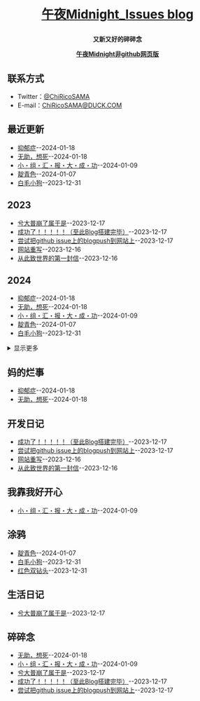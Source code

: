 **<p align="center">[午夜Midnight_Issues blog](https://github.com/ChiricoSAMA/Blog/)</p>**
====

**<p align="center">又新又好的碎碎念</p>**
**<p align="center">[午夜Midnight非github网页版](https://midnight.4everland.app)</p>**

## 联系方式
- Twitter：[@ChiRicoSAMA](https://twitter.com/ChiRicoSAMA)
- E-mail：[ChiRicoSAMA@DUCK.COM](mailto:chiricosama@duck.com)

## 最近更新
- [抑郁症](https://github.com/ChiricoSAMA/Blog/issues/13)--2024-01-18
- [无助，想死](https://github.com/ChiricoSAMA/Blog/issues/12)--2024-01-18
- [小・组・汇・报・大・成・功](https://github.com/ChiricoSAMA/Blog/issues/11)--2024-01-09
- [靛青色](https://github.com/ChiricoSAMA/Blog/issues/10)--2024-01-07
- [白毛小狗](https://github.com/ChiricoSAMA/Blog/issues/8)--2023-12-31
## 2023
- [兮大普崩了属于是](https://github.com/ChiricoSAMA/Blog/issues/6)--2023-12-17
- [成功了！！！！！（至此Blog搭建完毕）](https://github.com/ChiricoSAMA/Blog/issues/5)--2023-12-17
- [尝试把github issue上的blogpush到网站上](https://github.com/ChiricoSAMA/Blog/issues/4)--2023-12-17
- [网站重写](https://github.com/ChiricoSAMA/Blog/issues/3)--2023-12-16
- [从此致世界的第一封信](https://github.com/ChiricoSAMA/Blog/issues/2)--2023-12-16
## 2024
- [抑郁症](https://github.com/ChiricoSAMA/Blog/issues/13)--2024-01-18
- [无助，想死](https://github.com/ChiricoSAMA/Blog/issues/12)--2024-01-18
- [小・组・汇・报・大・成・功](https://github.com/ChiricoSAMA/Blog/issues/11)--2024-01-09
- [靛青色](https://github.com/ChiricoSAMA/Blog/issues/10)--2024-01-07
- [白毛小狗](https://github.com/ChiricoSAMA/Blog/issues/8)--2023-12-31
<details><summary>显示更多</summary>

- [红色双钻头](https://github.com/ChiricoSAMA/Blog/issues/7)--2023-12-31
</details>

## 妈的烂事
- [抑郁症](https://github.com/ChiricoSAMA/Blog/issues/13)--2024-01-18
- [无助，想死](https://github.com/ChiricoSAMA/Blog/issues/12)--2024-01-18
## 开发日记
- [成功了！！！！！（至此Blog搭建完毕）](https://github.com/ChiricoSAMA/Blog/issues/5)--2023-12-17
- [尝试把github issue上的blogpush到网站上](https://github.com/ChiricoSAMA/Blog/issues/4)--2023-12-17
- [网站重写](https://github.com/ChiricoSAMA/Blog/issues/3)--2023-12-16
- [从此致世界的第一封信](https://github.com/ChiricoSAMA/Blog/issues/2)--2023-12-16
## 我靠我好开心
- [小・组・汇・报・大・成・功](https://github.com/ChiricoSAMA/Blog/issues/11)--2024-01-09
## 涂鸦
- [靛青色](https://github.com/ChiricoSAMA/Blog/issues/10)--2024-01-07
- [白毛小狗](https://github.com/ChiricoSAMA/Blog/issues/8)--2023-12-31
- [红色双钻头](https://github.com/ChiricoSAMA/Blog/issues/7)--2023-12-31
## 生活日记
- [兮大普崩了属于是](https://github.com/ChiricoSAMA/Blog/issues/6)--2023-12-17
## 碎碎念
- [无助，想死](https://github.com/ChiricoSAMA/Blog/issues/12)--2024-01-18
- [小・组・汇・报・大・成・功](https://github.com/ChiricoSAMA/Blog/issues/11)--2024-01-09
- [兮大普崩了属于是](https://github.com/ChiricoSAMA/Blog/issues/6)--2023-12-17
- [成功了！！！！！（至此Blog搭建完毕）](https://github.com/ChiricoSAMA/Blog/issues/5)--2023-12-17
- [尝试把github issue上的blogpush到网站上](https://github.com/ChiricoSAMA/Blog/issues/4)--2023-12-17
